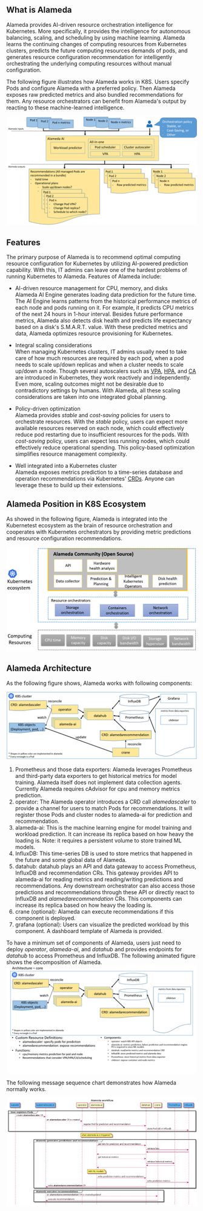 ## What is Alameda

Alameda provides AI-driven resource orchestration intelligence for Kubernetes. More specifically, it provides the intelligence for autonomous balancing, scaling, and scheduling by using machine learning. Alameda learns the continuing changes of computing resources from Kubernetes clusters, predicts the future computing resources demands of pods, and generates resource configuration recommendation for intelligently orchestrating the underlying computing resources without manual configuration.

The following figure illustrates how Alameda works in K8S. Users specify Pods and configure Alameda with a preferred policy. Then Alameda exposes raw predicted metrics and also bundled recommendations for them. Any resource orchestrators can benefit from Alameda's output by reacting to these machine-learned intelligence.

![usecase](./img/usecase.png)

## Features

The primary purpose of Alameda is to recommend optimal computing resource configuration for Kubernetes by utilizing AI-powered prediction capability. With this, IT admins can leave one of the hardest problems of running Kubernetes to Alameda. Features of Alameda include:

- AI-driven resource management for CPU, memory, and disks  
    Alameda AI Engine generates loading data prediction for the future time. The AI Engine learns patterns from the historical performance metrics of each node and pods running on it. For example, it predicts CPU metrics of the next 24 hours in 1-hour interval. Besides future performance metrics, Alameda also detects disk health and predicts life expectancy based on a disk's S.M.A.R.T. value. With these predicted metrics and data, Alameda optimizes resource provisioning for Kubernetes.

- Integral scaling considerations  
    When managing Kubernetes clusters, IT admins usually need to take care of how much resources are required by each pod, when a pod needs to scale up/down replicas and when a cluster needs to scale up/down a node. Though several autoscalers such as [VPA](https://github.com/kubernetes/autoscaler/tree/master/vertical-pod-autoscaler), [HPA](https://kubernetes.io/docs/tasks/run-application/horizontal-pod-autoscale/), and [CA](https://github.com/kubernetes/autoscaler/tree/master/cluster-autoscaler) are introduced in Kubernetes, they work reactively and independently. Even more, scaling outcomes might not be desirable due to contradictory settings by humans. With Alameda, all these scaling considerations are taken into one integrated global planning.

- Policy-driven optimization  
    Alameda provides *stable* and *cost-saving* policies for users to orchestrate resources. With the *stable* policy, users can expect more available resources reserved on each node, which could effectively reduce pod restarting due to insufficient resources for the pods. With *cost-saving* policy, users can expect less running nodes, which could effectively reduce operational spending. This policy-based optimization simplifies resource management complexity. 

- Well integrated into a Kubernetes cluster  
    Alameda exposes metrics prediction to a time-series database and operation recommendations via Kubernetes' [CRDs](https://kubernetes.io/docs/concepts/extend-kubernetes/api-extension/custom-resources/). Anyone can leverage these to build up their extensions.

## Alameda Position in K8S Ecosystem

As showed in the following figure, Alameda is integrated into the Kubernetest ecosystem as the brain of resource orchestration and cooperates with Kubernetes orchestrators by providing metric predictions and resource configuration recommendations.

![position](./img/position.png)

## Alameda Architecture

As the following figure shows, Alameda works with following components:

![architecture](./img/architecture.png)

1. Prometheus and those data exporters: Alameda leverages Prometheus and third-party data exporters to get historical metrics for model training. Alameda itself does not implement data collection agents. Currently Alameda requires cAdvisor for cpu and memory metrics prediction.
2. operator: The Alameda operator introduces a CRD call *alamedascaler* to provide a channel for users to match Pods for recommendations. It will register those Pods and cluster nodes to alameda-ai for prediction and recommendation.
3. alameda-ai: This is the machine learning engine for model training and workload prediction. It can increase its replica based on how heavy the loading is. Note: it requires a persistent volume to store trained ML models.
4. InfluxDB: This time-series DB is used to store metrics that happened in the future and some global data of Alameda.
5. datahub: datahub plays an API and data gateway to access Prometheus, InfluxDB and recommendation CRs. This gateway provides API to alameda-ai for reading metrics and reading/writing predictions and recommendations. Any downstream orchestrator can also access those predictions and recommendations through these API or directly react to InfluxDB and *alamedarecommendation* CRs. This components can increase its replica based on how heavy the loading is.
6. crane (optional): Alameda can execute recommendations if this component is deployed.
7. grafana (optional): Users can visualize the predicted workload by this component. A dashboard template of Alameda is provided.

To have a minimum set of components of Alameda, users just need to deploy *operator*, *alameda-ai*, and *datahub* and provides endpoints for *datahub* to access Prometheus and InfluxDB. The following animated figure shows the decomposition of Alameda.
![decomposition](./img/components_animate.gif)

The following message sequence chart demonstrates how Alameda normally works.

![workflow](./img/workflow.png)


